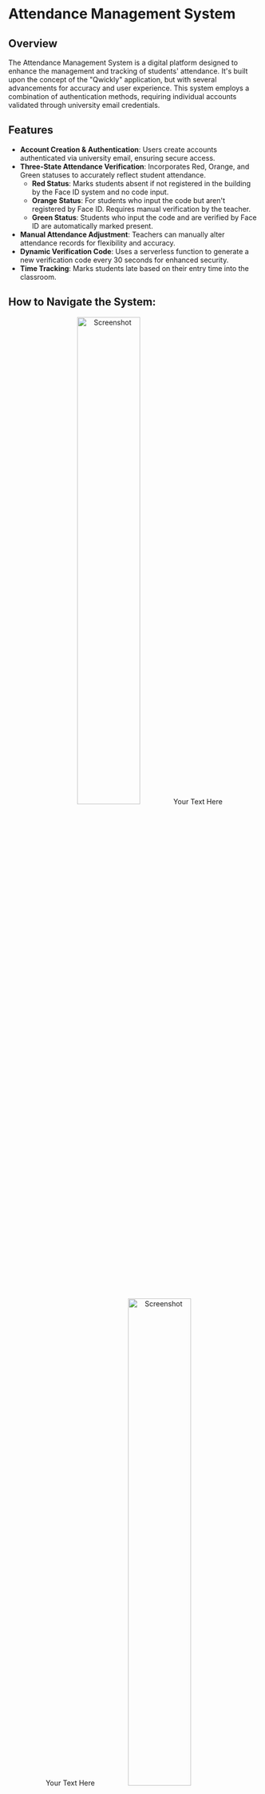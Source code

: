 # Attendance Management System

## Overview

The Attendance Management System is a digital platform designed to enhance the management and tracking of students' attendance. It's built upon the concept of the "Qwickly" application, but with several advancements for accuracy and user experience. This system employs a combination of authentication methods, requiring individual accounts validated through university email credentials.

## Features

- **Account Creation & Authentication**: Users create accounts authenticated via university email, ensuring secure access.
- **Three-State Attendance Verification**: Incorporates Red, Orange, and Green statuses to accurately reflect student attendance.
  - **Red Status**: Marks students absent if not registered in the building by the Face ID system and no code input.
  - **Orange Status**: For students who input the code but aren't registered by Face ID. Requires manual verification by the teacher.
  - **Green Status**: Students who input the code and are verified by Face ID are automatically marked present.
- **Manual Attendance Adjustment**: Teachers can manually alter attendance records for flexibility and accuracy.
- **Dynamic Verification Code**: Uses a serverless function to generate a new verification code every 30 seconds for enhanced security.
- **Time Tracking**: Marks students late based on their entry time into the classroom.

## How to Navigate the System:

<!-- Image on the left, text on the right -->
<p align="center">
  <img src="https://github.com/rorosaga/Classlink/assets/133862511/c1df9948-70c9-40b8-94c6-7c1f530f7c0e" alt="Screenshot" width="50%">
  <span>Your Text Here</span>
</p>

<!-- Text on the left, image on the right -->
<p align="center">
  <span>Your Text Here</span>
  <img src="https://github.com/rorosaga/Classlink/assets/133862511/32d44463-d570-47f1-98fe-ea10bf551c22" alt="Screenshot" width="50%">
</p>

<!-- Image on the left, text on the right -->
<p align="center">
  <img src="https://github.com/rorosaga/Classlink/assets/133862511/ce815f88-0b4a-4739-a686-0a952c86e816" alt="Screenshot" width="50%">
  <span>Your Text Here</span>
</p>

<!-- Text on the left, image on the right -->
<p align="center">
  <span>Your Text Here</span>
  <img src="https://github.com/rorosaga/Classlink/assets/133862511/dec8a74f-8e33-43e4-9cbc-5239556ef250" alt="Screenshot" width="50%">
</p>

<!-- Continue this pattern for other images -->

<!-- Repeat the above blocks for each image-text pair -->

## Acknowledgments

- Credits to the original "Qwickly" application for inspiration.
- Thanks to all contributors who have invested their time in improving this project.
